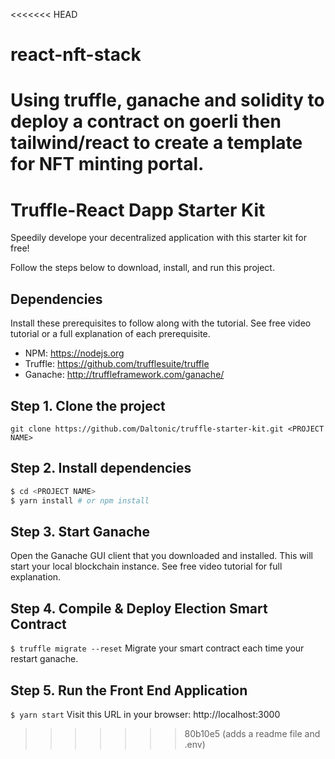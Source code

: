 <<<<<<< HEAD
# react-nft-stack
Using truffle, ganache and solidity to deploy a contract on goerli then tailwind/react to create a template for NFT minting portal.
=======

# Truffle-React Dapp Starter Kit
Speedily develope your decentralized application with this starter kit for free!

Follow the steps below to download, install, and run this project.

## Dependencies
Install these prerequisites to follow along with the tutorial. See free video tutorial or a full explanation of each prerequisite.
- NPM: https://nodejs.org
- Truffle: https://github.com/trufflesuite/truffle
- Ganache: http://truffleframework.com/ganache/


## Step 1. Clone the project
`git clone https://github.com/Daltonic/truffle-starter-kit.git <PROJECT NAME>`

## Step 2. Install dependencies
```sh
$ cd <PROJECT NAME>
$ yarn install # or npm install
```
## Step 3. Start Ganache
Open the Ganache GUI client that you downloaded and installed. This will start your local blockchain instance. See free video tutorial for full explanation.


## Step 4. Compile & Deploy Election Smart Contract
`$ truffle migrate --reset`
Migrate your smart contract each time your restart ganache.

## Step 5. Run the Front End Application
`$ yarn start`
Visit this URL in your browser: http://localhost:3000

>>>>>>> 80b10e5 (adds a readme file and .env)
